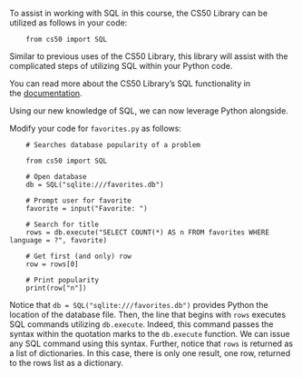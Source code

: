 To assist in working with SQL in this course, the CS50 Library can be utilized as follows in your code:
```
    from cs50 import SQL
```

Similar to previous uses of the CS50 Library, this library will assist with the complicated steps of utilizing SQL within your Python code.

You can read more about the CS50 Library’s SQL functionality in the [documentation](https://cs50.readthedocs.io/libraries/cs50/python/#cs50.SQL).

Using our new knowledge of SQL, we can now leverage Python alongside.

Modify your code for `favorites.py` as follows:
```
    # Searches database popularity of a problem
    
    from cs50 import SQL
    
    # Open database
    db = SQL("sqlite:///favorites.db")
    
    # Prompt user for favorite
    favorite = input("Favorite: ")
    
    # Search for title
    rows = db.execute("SELECT COUNT(*) AS n FROM favorites WHERE language = ?", favorite)
    
    # Get first (and only) row
    row = rows[0]
    
    # Print popularity
    print(row["n"])
```

Notice that `db = SQL("sqlite:///favorites.db")` provides Python the location of the database file. Then, the line that begins with `rows` executes SQL commands utilizing `db.execute`. Indeed, this command passes the syntax within the quotation marks to the `db.execute` function. We can issue any SQL command using this syntax. Further, notice that `rows` is returned as a list of dictionaries. In this case, there is only one result, one row, returned to the rows list as a dictionary.